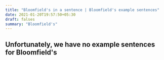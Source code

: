 ```yaml
---
title: "Bloomfield's in a sentence | Bloomfield's example sentences"
date: 2021-01-20T19:57:50+05:30
draft: falses
summary: "Bloomfield's"
---
```

## Unfortunately, we have no example sentences for Bloomfield's                 
